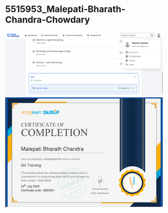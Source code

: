 # 5515953_Malepati-Bharath-Chandra-Chowdary
![alt text](SDLC/SDLC-GreatLearning.png)
![alt text](Git/SimpliLearn-GitCertificate.png)